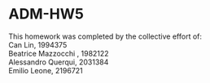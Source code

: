 # ADM-HW5
This homework was completed by the collective effort of: <br>
Can Lin, 1994375 <br>
Beatrice Mazzocchi , 1982122 <br>
Alessandro Querqui, 2031384 <br>
Emilio Leone, 2196721 <br>
